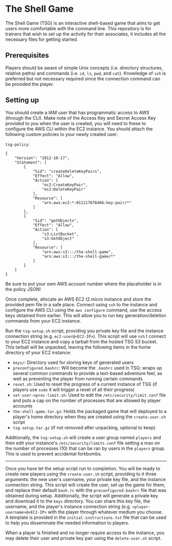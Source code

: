 # The Shell Game

The Shell Game (TSG) is an interactive shell-based game that aims to get users more comfortable with the command line. This repository is for trainers that wish to set up the activity for their associates, it includes all the necessary files for getting started.

## Prerequisites

Players should be aware of simple Unix concepts (i.e. directory structures, relative paths) and commands (i.e. `cd`, `ls`, `pwd`, and `cat`). Knowledge of `ssh` is preferred but not necessary required since the connection command can be provided the player.


## Setting up

You should create a IAM user that has programmatic access to AWS (through the CLI). Make note of the Access Key and Secret Access Key provided to you when the user is created, you will need to these to configure the AWS CLI within the EC2 instance. You should attach the following custom policies to your newly created user:

`tsg-policy`:
```
{
    "Version": "2012-10-17",
    "Statement": [
        {
            "Sid": "createDeleteKeyPairs",
            "Effect": "Allow",
            "Action": [
                "ec2:CreateKeyPair",
                "ec2:DeleteKeyPair"
            ],
            "Resource": [
                "arn:aws:ec2:*:011217676466:key-pair/*"
            ]
        },
        {
            "Sid": "getObjects",
            "Effect": "Allow",
            "Action": [
                "s3:ListBucket",
                "s3:GetObject"
            ],
            "Resource": [
                "arn:aws:s3:::/the-shell-game",
                "arn:aws:s3:::/the-shell-game/*"
            ]
        }
    ]
}
```

Be sure to put your own AWS account number where the placeholder is in the policy JSON!

Once complete, allocate an AWS EC2 t2.micro instance and store the provided pem file in a safe place. Connect using `ssh` to the instance and configure the AWS CLI using the `aws configure` command, use the access keys obtained from earlier. This will allow you to run key generation/deletion commands from your EC2 instance.

Run the `tsg-setup.sh` script, providing you private key file and the instance connection string (e.g. `ec2-user@<EC2-IP>`). This script will use `ssh` t connect to your EC2 instance and copy a tarball from the hosted TSG S3 bucket. This tarball will be unpacked, leaving the following items in the home directory of your EC2 instance:

- `keys/`: Directory used for storing keys of generated users
- `preconfigured.bashrc`: Will become the `.bashrc` used in TSG; wraps up several common commands to provide a text-based adventure feel, as well as preventing the player from running certain commands
- `reset.sh`: Used to reset the progress of a current instance of TSG (if players use `sudo` it will trigger a reset of all their progress)
- `set-user-nproc-limit.sh`: Used to edit the `/etc/security/limit.conf` file and puts a cap on the number of processes that are allowed by player accounts
- `the-shell-game.tar.gz`: Holds the packaged game that will deployed to a player's home directory when they are created using the `create-user.sh` script
- `tsg-setup.tar.gz` (if not removed after unpacking, optional to keep)

Additionally, the `tsg-setup.sh` will create a user group named `players` and then edit your instance's `/etc/security/limits.conf` file setting a max on the number of processes (10) that can be ran by users in the `players` group. This is used to prevent accidental forkbombs.

---

Once you have let the setup script run to completion. You will be ready to create new players using the `create-user.sh` script, providing to it three arguments: the new user's username, your private key file, and the instance connection string. This script will create the user, set up the game for them, and replace their default `bash.rc` with the `preconfigured.bashrc` file that was obtained during setup. Additionally, the script will generate a private key and download it to the `keys` directory. You can share this key file, the username, and the player's instance connection string (e.g. `<player-username>@<EC2-IP>` with the player through whatever medium you choose. A template is provided in the `initial-instructions.txt` file that can be used to help you disseminate the needed information to players.

When a player is finished and no longer require access to the instance, you may delete their user and private key pair using the `delete-user.sh` script.
